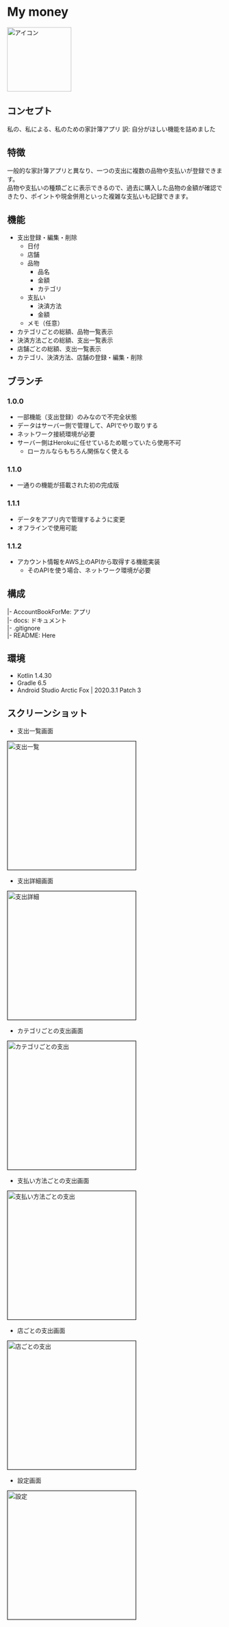 # My money

<img alt="アイコン" src="docs/captures/icon.png" width="150px">

## コンセプト

私の、私による、私のための家計簿アプリ
訳: 自分がほしい機能を詰めました

## 特徴

一般的な家計簿アプリと異なり、一つの支出に複数の品物や支払いが登録できます。  
品物や支払いの種類ごとに表示できるので、過去に購入した品物の金額が確認できたり、ポイントや現金併用といった複雑な支払いも記録できます。

## 機能

* 支出登録・編集・削除
  * 日付
  * 店舗
  * 品物
    * 品名
    * 金額
    * カテゴリ
  * 支払い
    * 決済方法
    * 金額
  * メモ（任意）
* カテゴリごとの総額、品物一覧表示
* 決済方法ごとの総額、支出一覧表示
* 店舗ごとの総額、支出一覧表示
* カテゴリ、決済方法、店舗の登録・編集・削除

## ブランチ

### 1.0.0

* 一部機能（支出登録）のみなので不完全状態
* データはサーバー側で管理して、APIでやり取りする
* ネットワーク接続環境が必要
* サーバー側はHerokuに任せているため眠っていたら使用不可
  * ローカルならもちろん関係なく使える

### 1.1.0

* 一通りの機能が搭載された初の完成版

### 1.1.1

* データをアプリ内で管理するように変更
* オフラインで使用可能

### 1.1.2

* アカウント情報をAWS上のAPIから取得する機能実装
  * そのAPIを使う場合、ネットワーク環境が必要

## 構成

|- AccountBookForMe: アプリ  
|- docs: ドキュメント  
|- .gitignore  
|- README: Here  

## 環境

* Kotlin 1.4.30
* Gradle 6.5
* Android Studio Arctic Fox | 2020.3.1 Patch 3

## スクリーンショット

* 支出一覧画面
<img alt="支出一覧" src="docs/captures/支出一覧.png" width="300px" border="1px">

* 支出詳細画面
<img alt="支出詳細" src="docs/captures/支出詳細.png" width="300px" border="1px">

* カテゴリごとの支出画面
<img alt="カテゴリごとの支出" src="docs/captures/カテゴリごとの支出.png" width="300px" border="1px">

* 支払い方法ごとの支出画面
<img alt="支払い方法ごとの支出" src="docs/captures/支払い方法ごとの支出.png" width="300px" border="1px">

* 店ごとの支出画面
<img alt="店ごとの支出" src="docs/captures/店ごとの支出.png" width="300px" border="1px">

* 設定画面
<img alt="設定" src="docs/captures/設定.png" width="300px" border="1px">